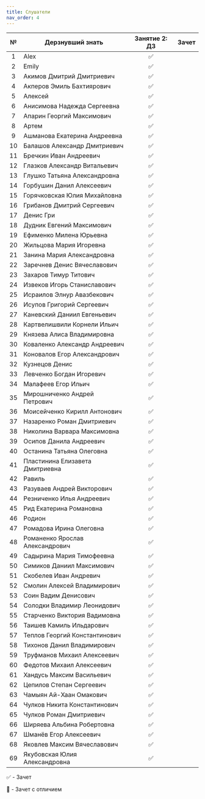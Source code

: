 ```yaml
---
title: Слушатели
nav_order: 4
---
```


| № | Дерзнувший знать     | Занятие 2: ДЗ | Зачет |
|:-:|----------------------|:------------------:|:---:|
| 1 | Alex | ✅ |  |
| 2 | Emily | ✅ |  |
| 3 | Акимов Дмитрий Дмитриевич | ✅ |  |
| 4 | Акперов Эмиль Бахтиярович | ✅ |  |
| 5 | Алексей | ✅ |  |
| 6 | Анисимова Надежда Сергеевна | ✅ |  |
| 7 | Апарин Георгий Максимович | ✅ |  |
| 8 | Артем | ✅ |  |
| 9 | Ашманова Екатерина Андреевна	 | ✅ |  |
| 10 | Балашов Александр Дмитриевич | ✅ |  |
| 11 | Бречкин Иван Андреевич | ✅ |  |
| 12 | Глазков Александр Витальевич | ✅ |  |
| 13 | Глушко Татьяна Александровна | ✅ |  |
| 14 | Горбушин Данил Алексеевич | ✅ |  |
| 15 | Горячковская Юлия Михайловна | ✅ |  |
| 16 | Грибанов Дмитрий Сергеевич | ✅ |  |
| 17 | Денис Гри | ✅ |  |
| 18 | Дудник Евгений Максимович | ✅ |  |
| 19 | Ефименко Милена Юрьевна | ✅ |  |
| 20 | Жильцова Мария Игоревна | ✅ |  |
| 21 | Занина Мария Александровна | ✅ |  |
| 22 | Заречнев Денис Вячеславович | ✅ |  |
| 23 | Захаров Тимур Титович  | ✅ |  |
| 24 | Извеков Игорь Станиславович | ✅ |  |
| 25 | Исраилов Элнур Авазбекович | ✅ |  |
| 26 | Исупов Григорий Сергеевич | ✅ |  |
| 27 | Каневский Даниил Евгеньевич | ✅ |  |
| 28 | Картвелишвили Корнели Ильич | ✅ |  |
| 29 | Князева Алиса Владимировна | ✅ |  |
| 30 | Коваленко Александр Андреевич | ✅ |  |
| 31 | Коновалов Егор Александрович | ✅ |  |
| 32 | Кузнецов Денис  | ✅ |  |
| 33 | Левченко Богдан Игоревич | ✅ |  |
| 34 | Малафеев Егор Ильич | ✅ |  |
| 35 | Мирошниченко Андрей Петрович | ✅ |  |
| 36 | Моисейченко Кирилл Антонович | ✅ |  |
| 37 | Назаренко Роман Дмитриевич | ✅ |  |
| 38 | Николина Варвара Максимовна | ✅ |  |
| 39 | Осипов Данила Андреевич  | ✅ |  |
| 40 | Останина Татьяна Олеговна | ✅ |  |
| 41 | Пластинина Елизавета Дмитриевна  | ✅ |  |
| 42 | Равиль | ✅ |  |
| 43 | Разуваев Андрей Викторович | ✅ |  |
| 44 | Резниченко Илья Андреевич  | ✅ |  |
| 45 | Рид Екатерина Романовна | ✅ |  |
| 46 | Родион | ✅ |  |
| 47 | Ромадова Ирина Олеговна | ✅ |  |
| 48 | Романенко Ярослав Александрович | ✅ |  |
| 49 | Садырина Мария Тимофеевна | ✅ |  |
| 50 | Симиков Даниил Максимович | ✅ |  |
| 51 | Скобелев Иван Андревич | ✅ |  |
| 52 | Смолин Алексей Владимирович | ✅ |  |
| 53 | Соин Вадим Денисович	 | ✅ |  |
| 54 | Солодки Владимир Леонидович | ✅ |  |
| 55 | Старченко Виктория Вадимовна  | ✅ |  |
| 56 | Таишев Камиль Ильдарович | ✅ |  |
| 57 | Теплов Георгий Константинович | ✅ |  |
| 58 | Тихонов Данил Владимирович | ✅ |  |
| 59 | Труфманов Михаил Алексеевич | ✅ |  |
| 60 | Федотов Михаил Алексеевич | ✅ |  |
| 61 | Хандусь Максим Васильевич | ✅ |  |
| 62 | Цепилов Степан Сергеевич | ✅ |  |
| 63 | Чамыян Ай-Хаан Омакович | ✅ |  |
| 64 | Чулков Никита Константинович | ✅ |  |
| 65 | Чулков Роман Дмитриевич  | ✅ |  |
| 66 | Ширяева Альбина Робертовна | ✅ |  |
| 67 | Шманёв Егор Алексеевич | ✅ |  |
| 68 | Яковлев Максим Вячеславович | ✅ |  |
| 69 | Якубовская Юлия Александровна | ✅ |  |


✅ - Зачет

💎 - Зачет с отличием
